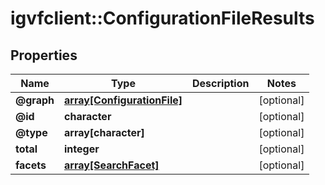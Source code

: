 # igvfclient::ConfigurationFileResults


## Properties
Name | Type | Description | Notes
------------ | ------------- | ------------- | -------------
**@graph** | [**array[ConfigurationFile]**](ConfigurationFile.md) |  | [optional] 
**@id** | **character** |  | [optional] 
**@type** | **array[character]** |  | [optional] 
**total** | **integer** |  | [optional] 
**facets** | [**array[SearchFacet]**](SearchFacet.md) |  | [optional] 


